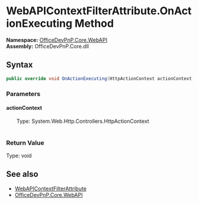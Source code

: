 # WebAPIContextFilterAttribute.OnActionExecuting Method  
  

**Namespace:** [OfficeDevPnP.Core.WebAPI](OfficeDevPnP.Core.WebAPI.md)  
**Assembly:** OfficeDevPnP.Core.dll  
## Syntax
```C#
public override void OnActionExecuting(HttpActionContext actionContext)
```
### Parameters
#### actionContext  
&emsp;&emsp;Type: System.Web.Http.Controllers.HttpActionContext  
&emsp;&emsp;  

  

### Return Value
Type: void  

## See also
- [WebAPIContextFilterAttribute](OfficeDevPnP.Core.WebAPI.WebAPIContextFilterAttribute.md) 
- [OfficeDevPnP.Core.WebAPI](OfficeDevPnP.Core.WebAPI.md) 
